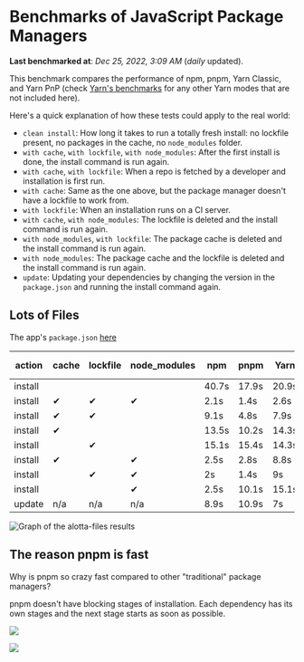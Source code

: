 # Benchmarks of JavaScript Package Managers

**Last benchmarked at**: _Dec 25, 2022, 3:09 AM_ (_daily_ updated).

This benchmark compares the performance of npm, pnpm, Yarn Classic, and Yarn PnP (check [Yarn's benchmarks](https://yarnpkg.com/benchmarks) for any other Yarn modes that are not included here).

Here's a quick explanation of how these tests could apply to the real world:

- `clean install`: How long it takes to run a totally fresh install: no lockfile present, no packages in the cache, no `node_modules` folder.
- `with cache`, `with lockfile`, `with node_modules`: After the first install is done, the install command is run again.
- `with cache`, `with lockfile`: When a repo is fetched by a developer and installation is first run.
- `with cache`: Same as the one above, but the package manager doesn't have a lockfile to work from.
- `with lockfile`: When an installation runs on a CI server.
- `with cache`, `with node_modules`: The lockfile is deleted and the install command is run again.
- `with node_modules`, `with lockfile`: The package cache is deleted and the install command is run again.
- `with node_modules`: The package cache and the lockfile is deleted and the install command is run again.
- `update`: Updating your dependencies by changing the version in the `package.json` and running the install command again.

## Lots of Files

The app's `package.json` [here](https://github.com/pnpm/pnpm.github.io/blob/main/benchmarks/fixtures/alotta-files/package.json)

| action  | cache | lockfile | node_modules| npm | pnpm | Yarn | Yarn PnP |
| ---     | ---   | ---      | ---         | --- | ---  | ---  | ---      |
| install |       |          |             | 40.7s | 17.9s | 20.9s | 44.7s |
| install | ✔     | ✔        | ✔           | 2.1s | 1.4s | 2.6s | n/a |
| install | ✔     | ✔        |             | 9.1s | 4.8s | 7.9s | 1.7s |
| install | ✔     |          |             | 13.5s | 10.2s | 14.3s | 7.8s |
| install |       | ✔        |             | 15.1s | 15.4s | 14.3s | 37.5s |
| install | ✔     |          | ✔           | 2.5s | 2.8s | 8.8s | n/a |
| install |       | ✔        | ✔           | 2s | 1.4s | 9s | n/a |
| install |       |          | ✔           | 2.5s | 10.1s | 15.1s | n/a |
| update  | n/a | n/a | n/a | 8.9s | 10.9s | 7s | 15.9s |

<img alt="Graph of the alotta-files results" src="/img/benchmarks/alotta-files.svg" />

## The reason pnpm is fast

Why is pnpm so crazy fast compared to other "traditional" package managers?

pnpm doesn't have blocking stages of installation. Each dependency has its own stages and the next stage starts as soon as possible.

![](/img/installation-stages-of-other-pms.png)

![](/img/installation-stages-of-pnpm.jpg)